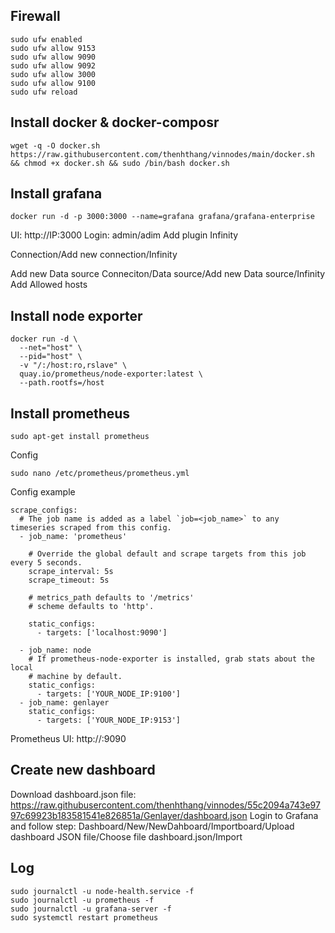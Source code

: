 
## Firewall
```
sudo ufw enabled
sudo ufw allow 9153
sudo ufw allow 9090
sudo ufw allow 9092
sudo ufw allow 3000
sudo ufw allow 9100
sudo ufw reload
```
## Install docker & docker-composr
```
wget -q -O docker.sh https://raw.githubusercontent.com/thenhthang/vinnodes/main/docker.sh && chmod +x docker.sh && sudo /bin/bash docker.sh
```
## Install grafana
```
docker run -d -p 3000:3000 --name=grafana grafana/grafana-enterprise
```
UI: http://IP:3000
Login: admin/adim
Add plugin Infinity

Connection/Add new connection/Infinity

Add new Data source
Conneciton/Data source/Add new Data source/Infinity
Add Allowed hosts

## Install node exporter
```
docker run -d \
  --net="host" \
  --pid="host" \
  -v "/:/host:ro,rslave" \
  quay.io/prometheus/node-exporter:latest \
  --path.rootfs=/host
```

## Install prometheus
```
sudo apt-get install prometheus
```
Config
```
sudo nano /etc/prometheus/prometheus.yml
```
Config example
```
scrape_configs:
  # The job name is added as a label `job=<job_name>` to any timeseries scraped from this config.
  - job_name: 'prometheus'

    # Override the global default and scrape targets from this job every 5 seconds.
    scrape_interval: 5s
    scrape_timeout: 5s

    # metrics_path defaults to '/metrics'
    # scheme defaults to 'http'.

    static_configs:
      - targets: ['localhost:9090']

  - job_name: node
    # If prometheus-node-exporter is installed, grab stats about the local
    # machine by default.
    static_configs:
      - targets: ['YOUR_NODE_IP:9100']
  - job_name: genlayer
    static_configs:
      - targets: ['YOUR_NODE_IP:9153']
```
Prometheus UI: http://:9090

## Create new dashboard

Download dashboard.json file: https://raw.githubusercontent.com/thenhthang/vinnodes/55c2094a743e9797c69923b183581541e826851a/Genlayer/dashboard.json
Login to Grafana and follow step: Dashboard/New/NewDahboard/Importboard/Upload dashboard JSON file/Choose file dashboard.json/Import



## Log
```
sudo journalctl -u node-health.service -f
sudo journalctl -u prometheus -f
sudo journalctl -u grafana-server -f
sudo systemctl restart prometheus
```
